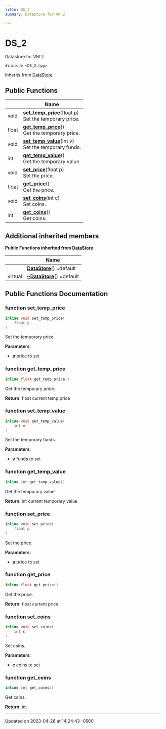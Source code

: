 ```yaml
---
title: DS_2
summary: Datastore for VM 2. 

---
```


# DS_2



Datastore for VM 2. 


`#include <DS_2.hpp>`

Inherits from [DataStore](Classes/class_data_store.md)

## Public Functions

|                | Name           |
| -------------- | -------------- |
| void | **[set_temp_price](Classes/class_d_s__2.md#function-set-temp-price)**(float p)<br>Set the temporary price.  |
| float | **[get_temp_price](Classes/class_d_s__2.md#function-get-temp-price)**()<br>Get the temporary price.  |
| void | **[set_temp_value](Classes/class_d_s__2.md#function-set-temp-value)**(int v)<br>Set the temporary funds.  |
| int | **[get_temp_value](Classes/class_d_s__2.md#function-get-temp-value)**()<br>Get the temporary value.  |
| void | **[set_price](Classes/class_d_s__2.md#function-set-price)**(float p)<br>Set the price.  |
| float | **[get_price](Classes/class_d_s__2.md#function-get-price)**()<br>Get the price.  |
| void | **[set_coins](Classes/class_d_s__2.md#function-set-coins)**(int c)<br>Set coins.  |
| int | **[get_coins](Classes/class_d_s__2.md#function-get-coins)**()<br>Get coins.  |

## Additional inherited members

**Public Functions inherited from [DataStore](Classes/class_data_store.md)**

|                | Name           |
| -------------- | -------------- |
| | **[DataStore](Classes/class_data_store.md#function-datastore)**() =default |
| virtual | **[~DataStore](Classes/class_data_store.md#function-~datastore)**() =default |


## Public Functions Documentation

### function set_temp_price

```cpp
inline void set_temp_price(
    float p
)
```

Set the temporary price. 

**Parameters**: 

  * **p** price to set 


### function get_temp_price

```cpp
inline float get_temp_price()
```

Get the temporary price. 

**Return**: float current temp price 

### function set_temp_value

```cpp
inline void set_temp_value(
    int v
)
```

Set the temporary funds. 

**Parameters**: 

  * **v** funds to set 


### function get_temp_value

```cpp
inline int get_temp_value()
```

Get the temporary value. 

**Return**: int current temporary value 

### function set_price

```cpp
inline void set_price(
    float p
)
```

Set the price. 

**Parameters**: 

  * **p** price to set 


### function get_price

```cpp
inline float get_price()
```

Get the price. 

**Return**: float current price 

### function set_coins

```cpp
inline void set_coins(
    int c
)
```

Set coins. 

**Parameters**: 

  * **c** coins to set 


### function get_coins

```cpp
inline int get_coins()
```

Get coins. 

**Return**: int 

-------------------------------

Updated on 2023-04-28 at 14:24:43 -0500